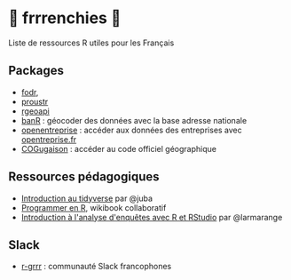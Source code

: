 # :rooster: frrrenchies :rooster:
Liste de ressources R utiles pour les Français

## Packages

* [fodr](https://github.com/Tutuchan/fodr), 
* [proustr](https://github.com/ColinFay/proustr) 
* [rgeoapi](https://github.com/ColinFay/rgeoapi)
* [banR](https://github.com/joelgombin/banR) : géocoder des données avec la base adresse nationale
* [openentreprise](https://github.com/pachevalier/openentreprise) : accéder aux données des entreprises avec [opentreprise.fr](opentreprise.fr) 
* [COGugaison](https://github.com/antuki/COGugaison) : accéder au code officiel géographique

## Ressources pédagogiques

* [Introduction au tidyverse](https://juba.github.io/tidyverse/) par @juba
* [Programmer en R](https://fr.wikibooks.org/wiki/Programmer_en_R), wikibook collaboratif
* [Introduction à l'analyse d'enquêtes avec R et RStudio](http://larmarange.github.io/analyse-R/) par @larmarange

## Slack

* [r-grrr](https://r-grrr.slack.com) : communauté Slack francophones
